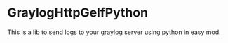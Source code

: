 # GraylogHttpGelfPython
This is a lib to send logs to your graylog server using python in easy mod.
